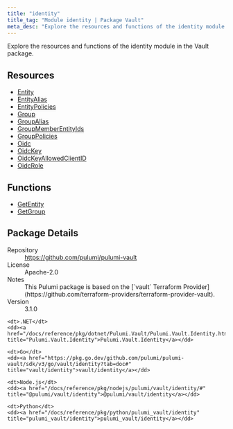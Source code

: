 ```yaml
---
title: "identity"
title_tag: "Module identity | Package Vault"
meta_desc: "Explore the resources and functions of the identity module in the Vault package."
---
```


<!-- WARNING: this file was generated by Pulumi Docs Generator. -->
<!-- Do not edit by hand unless you're certain you know what you are doing! -->

Explore the resources and functions of the identity module in the Vault package.

<h2 id="resources">Resources</h2>
<ul class="api">
    <li><a href="entity" title="Entity"><span class="symbol resource"></span>Entity</a></li>
    <li><a href="entityalias" title="EntityAlias"><span class="symbol resource"></span>EntityAlias</a></li>
    <li><a href="entitypolicies" title="EntityPolicies"><span class="symbol resource"></span>EntityPolicies</a></li>
    <li><a href="group" title="Group"><span class="symbol resource"></span>Group</a></li>
    <li><a href="groupalias" title="GroupAlias"><span class="symbol resource"></span>GroupAlias</a></li>
    <li><a href="groupmemberentityids" title="GroupMemberEntityIds"><span class="symbol resource"></span>GroupMemberEntityIds</a></li>
    <li><a href="grouppolicies" title="GroupPolicies"><span class="symbol resource"></span>GroupPolicies</a></li>
    <li><a href="oidc" title="Oidc"><span class="symbol resource"></span>Oidc</a></li>
    <li><a href="oidckey" title="OidcKey"><span class="symbol resource"></span>OidcKey</a></li>
    <li><a href="oidckeyallowedclientid" title="OidcKeyAllowedClientID"><span class="symbol resource"></span>OidcKeyAllowedClientID</a></li>
    <li><a href="oidcrole" title="OidcRole"><span class="symbol resource"></span>OidcRole</a></li>
</ul>

<h2 id="functions">Functions</h2>
<ul class="api">
    <li><a href="getentity" title="GetEntity"><span class="symbol function"></span>GetEntity</a></li>
    <li><a href="getgroup" title="GetGroup"><span class="symbol function"></span>GetGroup</a></li>
</ul>

<h2 id="package-details">Package Details</h2>
<dl class="package-details">
	<dt>Repository</dt>
	<dd><a href="https://github.com/pulumi/pulumi-vault">https://github.com/pulumi/pulumi-vault</a></dd>
	<dt>License</dt>
	<dd>Apache-2.0</dd>
	<dt>Notes</dt>
	<dd>This Pulumi package is based on the [`vault` Terraform Provider](https://github.com/terraform-providers/terraform-provider-vault).</dd>
	<dt>Version</dt>
	<dd>3.1.0</dd>
</dl>



<dl class="tabular">

    <dt>.NET</dt>
    <dd><a href="/docs/reference/pkg/dotnet/Pulumi.Vault/Pulumi.Vault.Identity.html" title="Pulumi.Vault.Identity">Pulumi.Vault.Identity</a></dd>

    <dt>Go</dt>
    <dd><a href="https://pkg.go.dev/github.com/pulumi/pulumi-vault/sdk/v3/go/vault/identity?tab=doc#" title="vault/identity">vault/identity</a></dd>

    <dt>Node.js</dt>
    <dd><a href="/docs/reference/pkg/nodejs/pulumi/vault/identity/#" title="@pulumi/vault/identity">@pulumi/vault/identity</a></dd>

    <dt>Python</dt>
    <dd><a href="/docs/reference/pkg/python/pulumi_vault/identity" title="pulumi_vault/identity">pulumi_vault/identity</a></dd>

</dl>


